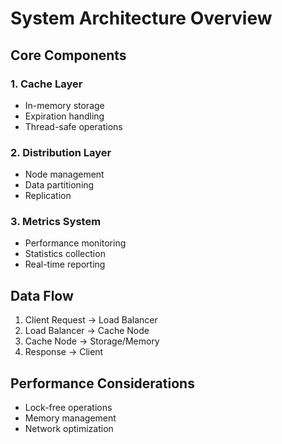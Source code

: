 # System Architecture Overview

## Core Components

### 1. Cache Layer
- In-memory storage
- Expiration handling
- Thread-safe operations

### 2. Distribution Layer
- Node management
- Data partitioning
- Replication

### 3. Metrics System
- Performance monitoring
- Statistics collection
- Real-time reporting

## Data Flow

1. Client Request → Load Balancer
2. Load Balancer → Cache Node
3. Cache Node → Storage/Memory
4. Response → Client

## Performance Considerations

- Lock-free operations
- Memory management
- Network optimization